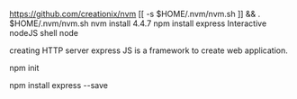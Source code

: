 https://github.com/creationix/nvm
[[ -s $HOME/.nvm/nvm.sh ]] && . $HOME/.nvm/nvm.sh
nvm install 4.4.7
npm install express
Interactive nodeJS shell
node

creating HTTP server
express JS is a framework to create web application.

npm init

npm install express --save